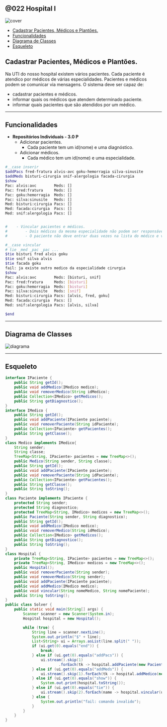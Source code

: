 ## @022 Hospital I

![cover](https://raw.githubusercontent.com/qxcodepoo/arcade/master/base/022/cover.jpg)

[](toc)

- [Cadastrar Pacientes, Médicos e Plantões.](#cadastrar-pacientes-médicos-e-plantões)
- [Funcionalidades](#funcionalidades)
- [Diagrama de Classes](#diagrama-de-classes)
- [Esqueleto](#esqueleto)
[](toc)


## Cadastrar Pacientes, Médicos e Plantões.


Na UTI do nosso hospital existem vários pacientes. Cada paciente é atendico por médicos de várias especialidades. Pacientes e médicos podem se comunicar via mensagens. O sistema deve ser capaz de: 

- cadastrar pacientes e médicos.
- informar quais os médicos que atendem determinado paciente.
- informar quais pacientes que são atendidos por um médico.


***

## Funcionalidades

- **Repositórios Individuais - 3.0 P**
    - Adicionar pacientes.
        - Cada paciente tem um id(nome) e uma diagnóstico.
    - Adicionar médicos.
        - Cada médico tem um id(nome) e uma especialidade.


```sh
#__case inserir
$addPacs fred-fratura alvis-avc goku-hemorragia silva-sinusite
$addMeds bisturi-cirurgia snif-alergologia facada-cirurgia
$show
Pac: alvis:avc        Meds: []
Pac: fred:fratura     Meds: []
Pac: goku:hemorragia  Meds: []
Pac: silva:sinusite   Meds: []
Med: bisturi:cirurgia Pacs: []
Med: facada:cirurgia  Pacs: []
Med: snif:alergologia Pacs: []


#    - Vincular pacientes e médicos.
#        - Dois médicos da mesma especialidade não podem ser responsáveis pelo mesmo paciente.
#        - O paciente não deve entrar duas vezes na lista do médico e vice-versa.

#__case vincular
# tie _med _pac _pac ...
$tie bisturi fred alvis goku
$tie snif silva alvis
$tie facada goku
fail: ja existe outro medico da especialidade cirurgia
$show
Pac: alvis:avc        Meds: [bisturi, snif]
Pac: fred:fratura     Meds: [bisturi]
Pac: goku:hemorragia  Meds: [bisturi]
Pac: silva:sinusite   Meds: [snif]
Med: bisturi:cirurgia Pacs: [alvis, fred, goku]
Med: facada:cirurgia  Pacs: []
Med: snif:alergologia Pacs: [alvis, silva]

$end
```

***

## Diagrama de Classes
![diagrama](https://raw.githubusercontent.com/qxcodepoo/arcade/master/base/022/diagrama.png)

***

## Esqueleto
<!--FILTER Solver.java java-->
```java
interface IPaciente {
    public String getId();
    public void addMedico(IMedico medico);
    public void removerMedico(String idMedico);
    public Collection<IMedico> getMedicos();
    public String getDiagnostico();
}
interface IMedico {
    public String getId();
    public void addPaciente(IPaciente paciente);
    public void removerPaciente(String idPaciente);
    public Collection<IPaciente> getPacientes();
    public String getClasse();
}
class Medico implements IMedico{
    String sender;
    String classe;
    TreeMap<String, IPaciente> pacientes = new TreeMap<>();
    public Medico(String sender, String classe);
    public String getId();
    public void addPaciente(IPaciente paciente);
    public void removerPaciente(String idPaciente);
    public Collection<IPaciente> getPacientes();
    public String getClasse();
    public String toString();
}
class Paciente implements IPaciente {
    protected String sender;
    protected String diagnostico;
    protected TreeMap<String, IMedico> medicos = new TreeMap<>();
    public Paciente(String sender, String diagnostico);
    public String getId();
    public void addMedico(IMedico medico);
    public void removerMedico(String idMedico);
    public Collection<IMedico> getMedicos();
    public String getDiagnostico();
    public String toString();
}
class Hospital {
    private TreeMap<String, IPaciente> pacientes = new TreeMap<>();
    private TreeMap<String, IMedico> medicos = new TreeMap<>();
    public Hospital();
    public void removerPaciente(String sender);
    public void removerMedico(String sender);
    public void addPaciente(IPaciente paciente);
    public void addMedico(IMedico medico);
    public void vincular(String nomeMedico, String nomePaciente);
    public String toString();
}
public class Solver {
    public static void main(String[] args) {
        Scanner scanner = new Scanner(System.in);
        Hospital hospital = new Hospital();

        while (true) {
            String line = scanner.nextLine();
            System.out.println("$" + line);
            List<String> ui = Arrays.asList(line.split(" "));
            if (ui.get(0).equals("end")) {
                break;
            } else if (ui.get(0).equals("addPacs")) {
                ui.stream().skip(1)
                        .forEach(tk -> hospital.addPaciente(new Paciente(tk.split("-")[0], tk.split("-")[1])));
            } else if (ui.get(0).equals("addMeds")) {
                ui.stream().skip(1).forEach(tk -> hospital.addMedico(new Medico(tk.split("-")[0], tk.split("-")[1])));
            } else if (ui.get(0).equals("show")) {
                System.out.print(hospital.toString());
            } else if (ui.get(0).equals("tie")) {
                ui.stream().skip(2).forEach(name -> hospital.vincular(ui.get(1), name));
            } else {
                System.out.println("fail: comando invalido");
            }
        }
    }
}
```
<!--FILTER_END-->